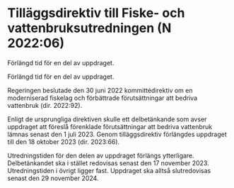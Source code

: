 # Tilläggsdirektiv till Fiske- och vattenbruksutredningen (N 2022:06)

Förlängd tid för en del av uppdraget.

Förlängd tid för en del av uppdraget.

Regeringen beslutade den 30 juni 2022 kommittédirektiv om en
moderniserad fiskelag och förbättrade förutsättningar att bedriva vattenbruk (dir. 2022:92).

Enligt de ursprungliga direktiven skulle ett delbetänkande som avser
uppdraget att föreslå förenklade förutsättningar att bedriva vattenbruk
lämnas senast den 1 juli 2023. Genom tilläggsdirektiv förlängdes uppdraget
till den 18 oktober 2023 (dir. 2023:66).

Utredningstiden för den delen av uppdraget förlängs ytterligare.
Delbetänkandet ska i stället redovisas senast den 17 november 2023.
Utredningstiden i övrigt ligger fast. Uppdraget ska alltså slutredovisas senast
den 29 november 2024.
